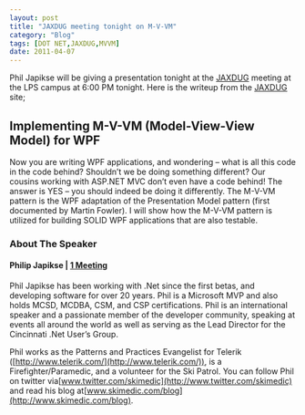 ```yaml
---
layout: post
title: "JAXDUG meeting tonight on M-V-VM"
category: "Blog"
tags: [DOT NET,JAXDUG,MVVM]
date: 2011-04-07
---
```



Phil Japikse will be giving a presentation tonight at the [JAXDUG](http://www.jaxdug.com) meeting at the LPS campus at 6:00 PM tonight. Here is the writeup from the [JAXDUG](http://www.jaxdug.com) site;

## Implementing M-V-VM (Model-View-View Model) for WPF

Now you are writing WPF applications, and wondering – what is all this code in the code behind? Shouldn’t we be doing something different? Our cousins working with ASP.NET MVC don’t even have a code behind! The answer is YES – you should indeed be doing it differently. The M-V-VM pattern is the WPF adaptation of the Presentation Model pattern (first documented by Martin Fowler). I will show how the M-V-VM pattern is utilized for building SOLID WPF applications that are also testable.

### About The Speaker

#### **Philip Japikse** | [1 Meeting](http://jaxdug.com/#)

Phil Japikse has been working with .Net since the first betas, and developing software for over 20 years. Phil is a Microsoft MVP and also holds MCSD, MCDBA, CSM, and CSP certifications. Phil is an international speaker and a passionate member of the developer community, speaking at events all around the world as well as serving as the Lead Director for the Cincinnati .Net User’s Group.

Phil works as the Patterns and Practices Evangelist for Telerik ([http://www.telerik.com/](http://www.telerik.com/)), is a Firefighter/Paramedic, and a volunteer for the Ski Patrol. You can follow Phil on twitter via[www.twitter.com/skimedic](http://www.twitter.com/skimedic) and read his blog at[www.skimedic.com/blog](http://www.skimedic.com/blog).

